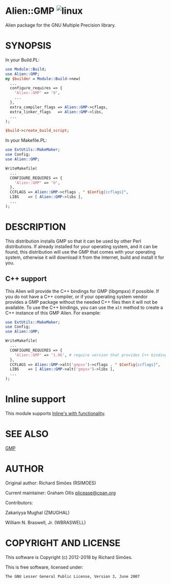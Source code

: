 # Alien::GMP ![linux](https://github.com/PerlAlien/Alien-GMP/workflows/linux/badge.svg)

Alien package for the GNU Multiple Precision library.

# SYNOPSIS

In your Build.PL:

```perl
use Module::Build;
use Alien::GMP;
my $builder = Module::Build->new(
  ...
  configure_requires => {
    'Alien::GMP' => '0',
    ...
  },
  extra_compiler_flags => Alien::GMP->cflags,
  extra_linker_flags   => Alien::GMP->libs,
  ...
);

$build->create_build_script;
```

In your Makefile.PL:

```perl
use ExtUtils::MakeMaker;
use Config;
use Alien::GMP;

WriteMakefile(
  ...
  CONFIGURE_REQUIRES => {
    'Alien::GMP' => '0',
  },
  CCFLAGS => Alien::GMP->cflags . " $Config{ccflags}",
  LIBS    => [ Alien::GMP->libs ],
  ...
);
```

# DESCRIPTION

This distribution installs GMP so that it can be used by other Perl distributions.  If already
installed for your operating system, and it can be found, this distribution will use the GMP
that comes with your operating system, otherwise it will download it from the Internet, build and
install it for you.

## C++ support

This Alien will provide the C++ bindings for GMP (libgmpxx) if possible.  If you do not have a
C++ compiler, or if your operating system vendor provides a GMP package without the needed C++
files then it will not be available.  To use the C++ bindings, you can use the `alt` method
to create a C++ instance of this GMP Alien.  For example:

```perl
use ExtUtils::MakeMaker;
use Config;
use Alien::GMP;

WriteMakefile(
  ...
  CONFIGURE_REQUIRES => {
    'Alien::GMP' => '1.06', # require version that provides C++ bindings
  },
  CCFLAGS => Alien::GMP->alt('gmpxx')->cflags . " $Config{ccflags}",
  LIBS    => [ Alien::GMP->alt('gmpxx')->libs ],
  ...
);
```

# Inline support

This module supports [Inline's with functionality](https://metacpan.org/pod/Inline#Playing-with-Others).

# SEE ALSO

[GMP](https://gmplib.org/)

# AUTHOR

Original author: Richard Simões (RSIMOES)

Current maintainer: Graham Ollis <plicease@cpan.org>

Contributors:

Zakariyya Mughal (ZMUGHAL)

William N. Braswell, Jr. (WBRASWELL)

# COPYRIGHT AND LICENSE

This software is Copyright (c) 2012-2018 by Richard Simões.

This is free software, licensed under:

```
The GNU Lesser General Public License, Version 3, June 2007
```
